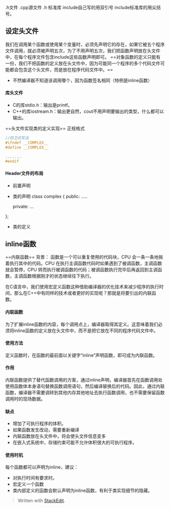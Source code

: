 .h文件
.cpp源文件
.h 标准库
include自己写的用双引号
include标准库的用尖括号。
## 设定头文件
我们在调用某个函数或使用某个变量时，必须先声明它的存在，如果它被五个程序文件调用，就必须被声明五次，为了不用声明五次，我们把函数声明放在头文件中，在每个程序文件包含include这些函数声明即可。
==对象函数的定义只能有一份，我们不把函数的定义放在头文件中，因为可能同一个程序的多个代码文件可能都会包含这个头文件，而是放在程序代码文件中。==
- 不然编译器不知道该调用哪个，因为函数签名相同（特例是inline函数）
#### 库头文件
- C的库stdio.h：输出是printf。
- C++的库iostream.h：输出更自然，cout不用声明要输出的类型，什么都可以输出。

==头文件实现类的定义实现==
正规格式
```c++
//防卫式写法
#ifndef __COMPLEX__
#define __COMPLEX__

.......
#endif
```
#### Header文件的布局
- 前置声明
- 类的声明
class complex
{
	public:
	.....

	private:
	...

};
- 类的定义

## inline函数
==内联函数==
背景：
函数是一个可以重复使用的代码块，CPU 会一条一条地挨着执行其中的代码。CPU 在执行主调函数代码时如果遇到了被调函数，主调函数就会暂停，CPU 转而执行被调函数的代码；被调函数执行完毕后再返回到主调函数，主调函数根据刚才的状态继续往下执行。

在C语言中，我们使用宏定义函数这种借助编译器的优化技术来减少程序的执行时间，那么在C++中有同样的技术或者更好的实现呢？那就是将要引出的内联函数。
#### 内联函数
为了扩展inline函数的内容，每个调用点上，编译器取得其定义。这意味着我们必须将inline函数的定义放在头文件中，而不是把它放在不同的程序代码文件中。
#### 使用方法
定义函数时，在函数的最前面以关键字“inline”声明函数，即可成为内联函数。
#### 作用
内联函数提供了替代函数调用的方案，通过inline声明，编译器首先在函数调用处使用函数体本身语句替换函数调用语句，然后编译替换后的代码。因此，通过内联函数，编译器不需要调转到其他内存其他地址去执行函数调用，也不需要保留函数调用时的现场数据。
#### 缺点
- 增加了可执行程序的体积。
- 如果函数发生改动，需要重新编译
- 内联函数放在头文件中，将会使头文件信息变多
- 在嵌入式系统中，存储约束可能不允许体积很大的可执行程序。
#### 使用时机
每个函数都可以声明为inline，建议：
- 对执行时间有要求时。
- 宏定义一个函数
- 类内部定义的函数会默认声明为inline函数，有利于类实现细节的隐藏。

> Written with [StackEdit](https://stackedit.io/).
<!--stackedit_data:
eyJoaXN0b3J5IjpbLTE0MTkxNzc1MjVdfQ==
-->
